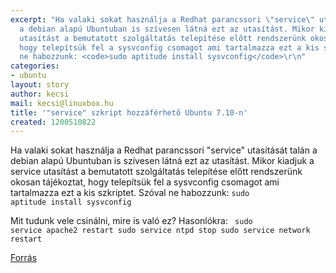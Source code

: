 ```yaml
---
excerpt: "Ha valaki sokat használja a Redhat parancssori \"service\" utasítását talán
  a debian alapú Ubuntuban is szívesen látná ezt az utasítást. Mikor kiadjuk a service
  utasítást a bemutatott szolgáltatás telepítése előtt rendszerünk okosan tájékoztat,
  hogy telepítsük fel a sysvconfig csomagot ami tartalmazza ezt a kis szkriptet. Szóval
  ne habozzunk: <code>sudo aptitude install sysvconfig</code>\r\n"
categories:
- ubuntu
layout: story
author: kecsi
mail: kecsi@linuxbox.hu
title: '"service" szkript hozzáférhető Ubuntu 7.10-n'
created: 1200510822
---
```

Ha valaki sokat használja a Redhat parancssori "service" utasítását talán a debian alapú Ubuntuban is szívesen látná ezt az utasítást. Mikor kiadjuk a service utasítást a bemutatott szolgáltatás telepítése előtt rendszerünk okosan tájékoztat, hogy telepítsük fel a sysvconfig csomagot ami tartalmazza ezt a kis szkriptet. Szóval ne habozzunk: <code>sudo aptitude install sysvconfig</code>
<!--break-->
Mit tudunk vele csinálni, mire is való ez? Hasonlókra:
<code>
    sudo service apache2 restart
    sudo service ntpd stop
    sudo service network restart
</code>

<a href="http://ubuntu-tutorials.com/2007/11/13/service-tool-available-on-ubuntu-710/">Forrás</a>
